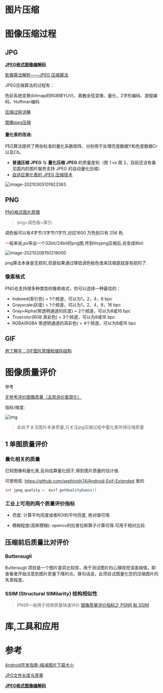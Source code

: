 # 图片压缩

# 图像压缩过程

## JPG

[**JPEG格式图像编解码**](http://www.dwenzhao.cn/profession/imgia/jpegcode.html)

[影像算法解析——JPEG 压缩算法](https://zhuanlan.zhihu.com/p/40356456)

JPEG压缩算法的过程有：

色彩系统变换(bitmap的RGB转YUV)，离散余弦变换、量化、Z字形编码、游程编码、Huffman编码

[压缩过程详解](https://github.com/zhangqizky/jpeg-compression)

[图像jpeg压缩](https://www.cnblogs.com/wxl845235800/p/10072600.html)

#### 量化表的改进:

PEG算法提供了两张标准的量化系数矩阵，分别用于处理亮度数据Y和色差数据Cr以及Cb。

- **普通压缩 JPEG** 与 **量化压缩 JPEG** 的质量差别（图 1 vs 图 2，目前还没有看见国内的图片服务支持 JPEG 的自动量化压缩）
- [自适应量化表的 JPEG 压缩技术](http://www.paper.edu.cn/scholar/showpdf/OUD2AN1INTT0cxeQh)

![image-20210305101923363](https://gitee.com/hss012489/picbed/raw/master/picgo/1614910763403-image-20210305101923363.jpg)





## PNG

[PNG格式图片原理](https://blog.csdn.net/asdzheng/article/details/51476818)

> png=调色板+索引. 

调色板可以有4字节/3字节/1字节,对应1600 万色到只有 256 色. 

一般来说,ps导出一个32bit/24bit的png图,传到tinypng压缩后,会变成8bit:

![image-20210208150218000](https://gitee.com/hss012489/picbed/raw/master/picgo/1612767738038-image-20210208150218000.jpg)

png算法本身是无损的,但是如果通过降低调色板色值来压缩是就是有损的了.

### 像素格式

PNG也支持很多种类型的像素格式，你可以选择一种最佳的：

- Indexed(索引色) = 1个频道，可以为1，2，4，8 bpc
- Grayscale(灰度) = 1个频道，可以为1，2，4，8，16 bpc
- Gray+Alpha(带透明通道的灰度) = 2个频道，可以为8或16 bpc
- Truecolor(RGB 真彩色) = 3个频道，可以为8或16 bpc
- RGBA(RGBA 带透明通道的真彩色) = 4个频道，可以为8或16 bpc

## GIF

[庖丁解牛：GIF图片原理和储存结构](https://www.techug.com/post/gif-image-structure-intro.html)

# 图像质量评价

参考

[无参考评价图像质量（主观评价客观化）](https://zhuanlan.zhihu.com/p/40819506)

指标/维度:

![img](https://gitee.com/hss012489/picbed/raw/master/picgo/1612765776802-v2-3e04265cbd8bceb41da26ebe90df3663_720w.jpg)

> 此处不关注图片本身质量,只关注jpg压缩过程中量化表所得压缩质量

## 1 单图质量评价

### 量化相关的质量

已知图像和量化表,反向估算量化因子,得到图片质量的估计值.

可使用库: https://github.com/sephiroth74/Android-Exif-Extended 里的

```java
int jpeg_quality =  exif.getQualityGuess()
```

### 工业上可用的两个质量评价指标

* 亮度: 计算平均亮度或者ROI的平均亮度, 绝对值可用.

* 模糊程度(高斯模糊):   opencv的拉普拉斯算子计算可得.可用于相对比较. 

## 压缩前后质量比对评价

### Butteraugli

Butteraugli 项目是一个图片差异比较库，用于测试图片的心理视觉误差阈值，即查看者开始注意到图片质量下降的点。换句话说，此项目试图量化您的压缩图片的失真程度。

### SSIM (Structural SIMilarity) 结构相似性

> PNSR一般用于视频质量快速评价  [图像质量评价指标之 PSNR 和 SSIM](https://zhuanlan.zhihu.com/p/50757421)





# 库,工具和应用



# 参考

[Android开发指南-缩减图片下载大小](https://developer.android.com/topic/performance/network-xfer?hl=zh-cn)

[JPG文件长度与质量](https://www.cnblogs.com/stronghorse/p/7225069.html)

[**JPEG格式图像编解码**](http://www.dwenzhao.cn/profession/imgia/jpegcode.html)

